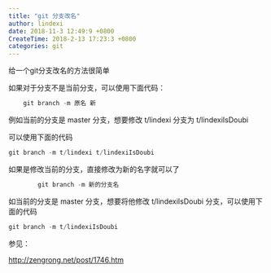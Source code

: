 ```yaml
---
title: "git 分支改名"
author: lindexi
date: 2018-11-3 12:49:9 +0800
CreateTime: 2018-2-13 17:23:3 +0800
categories: git
---
```


给一个git分支改名的方法很简单

<!--more-->



<div id="toc"></div>

如果对于分支不是当前分支，可以使用下面代码：

```csharp
    git branch -m 原名 新
```

例如当前的分支是 master 分支，想要修改 t/lindexi 分支为 t/lindexiIsDoubi

可以使用下面的代码

```csharp
git branch -m t/lindexi t/lindexiIsDoubi
```

如果是修改当前的分支，直接修改为新的名字就可以了

```csharp
        git branch -m 新的分支名 
```

如当前的分支是 master 分支，想要将他修改 t/lindexiIsDoubi 分支，可以使用下面的代码

```csharp
git branch -m t/lindexiIsDoubi
```

参见：

http://zengrong.net/post/1746.htm

